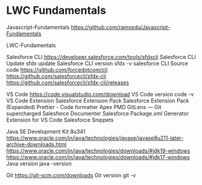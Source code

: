 # LWC Fundamentals
Javascript-Fundamentals
	https://github.com/ramsedu/Javascript-Fundamentals

LWC-Fundamentals

Salesforce CLI
	https://developer.salesforce.com/tools/sfdxcli
Salesforce CLI Update
	sfdx update
Salesforce CLI version
	sfdx -v
salesforce CLI Source code
	https://github.com/forcedotcom/cli
	https://github.com/salesforcecli/sfdx-cli
	https://github.com/salesforcecli/sfdx-cli/releases
	
VS Code
	https://code.visualstudio.com/download
VS Code version
	code -v
VS Code Extension
	Salesforce Extension Pack
	Salesforce Extension Pack (Expanded)
	Prettier - Code formatter
	Apex PMD
	GitLens — Git supercharged
	Salesforce Documenter
	Salesforce Package.xml Generator Extension for VS Code
	Salesforce Snippets

Java SE Development Kit 8u341
	https://www.oracle.com/in/java/technologies/javase/javase8u211-later-archive-downloads.html
	https://www.oracle.com/in/java/technologies/downloads/#jdk19-windows
	https://www.oracle.com/in/java/technologies/downloads/#jdk17-windows
Java version
	java -version

Git
	https://git-scm.com/downloads
Git version
	git -v